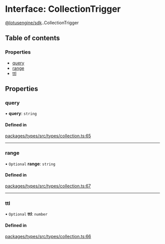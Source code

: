 # Interface: CollectionTrigger

[@lotusengine/sdk](../wiki/@lotusengine.sdk).[<internal>](../wiki/@lotusengine.sdk.%3Cinternal%3E).CollectionTrigger

## Table of contents

### Properties

- [query](../wiki/@lotusengine.sdk.%3Cinternal%3E.CollectionTrigger#query)
- [range](../wiki/@lotusengine.sdk.%3Cinternal%3E.CollectionTrigger#range)
- [ttl](../wiki/@lotusengine.sdk.%3Cinternal%3E.CollectionTrigger#ttl)

## Properties

### query

• **query**: `string`

#### Defined in

[packages/types/src/types/collection.ts:65](https://github.com/lotusengine/sdk/blob/f1f5297/packages/types/src/types/collection.ts#L65)

___

### range

• `Optional` **range**: `string`

#### Defined in

[packages/types/src/types/collection.ts:67](https://github.com/lotusengine/sdk/blob/f1f5297/packages/types/src/types/collection.ts#L67)

___

### ttl

• `Optional` **ttl**: `number`

#### Defined in

[packages/types/src/types/collection.ts:66](https://github.com/lotusengine/sdk/blob/f1f5297/packages/types/src/types/collection.ts#L66)
